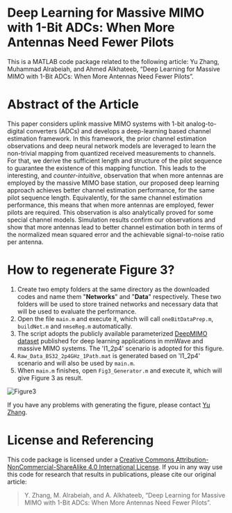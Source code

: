 # Deep Learning for Massive MIMO with 1-Bit ADCs: When More Antennas Need Fewer Pilots
This is a MATLAB code package related to the following article: Yu Zhang, Muhammad Alrabeiah, and Ahmed Alkhateeb, “Deep Learning for Massive MIMO with 1-Bit ADCs: When More Antennas Need Fewer Pilots”.
# Abstract of the Article
This paper considers uplink massive MIMO systems with 1-bit analog-to-digital converters (ADCs) and develops a deep-learning based channel estimation framework. In this framework, the prior channel estimation observations and deep neural network models are leveraged to learn the non-trivial mapping from quantized received measurements to channels. For that, we derive the sufficient length and structure of the pilot sequence to guarantee the existence of this mapping function. This leads to the interesting, and _counter-intuitive_, observation that when more antennas are employed by the massive MIMO base station, our proposed deep learning  approach achieves better channel estimation performance, for the same pilot sequence length. Equivalently, for the same channel estimation performance, this means that when more antennas are employed, fewer pilots are required. This observation is also analytically proved for some special channel models. Simulation results confirm our observations and show that more antennas lead to better channel estimation both in terms of the normalized mean squared error and the achievable signal-to-noise ratio per antenna.

# How to regenerate Figure 3?
1. Create two empty folders at the same directory as the downloaded codes and name them "**Networks**" and "**Data**" respectively. These two folders will be used to store trained networks and necessary data that will be used to evaluate the performance.
2. Open the file `main.m` and execute it, which will call `oneBitDataPrep.m`, `buildNet.m` and `nmseReg.m` automatically.
3. The script adopts the publicly available parameterized [DeepMIMO dataset](http://deepmimo.net/ray_tracing.html?i=1) published for deep learning applications in mmWave and massive MIMO systems. The 'I1_2p4' scenario is adopted for this figure.
4. `Raw_Data_BS32_2p4GHz_1Path.mat` is generated based on 'I1_2p4' scenario and will also be used by `main.m`.
5. When `main.m` finishes, open `Fig3_Generator.m` and execute it, which will give Figure 3 as result.

![Figure3](https://github.com/YuZhang-GitHub/1-Bit-ADCs/blob/master/SNR.png)

If you have any problems with generating the figure, please contact [Yu Zhang](https://sites.google.com/view/yuzhangmatrix).

# License and Referencing
This code package is licensed under a [Creative Commons Attribution-NonCommercial-ShareAlike 4.0 International License](https://creativecommons.org/licenses/by-nc-sa/4.0/). If you in any way use this code for research that results in publications, please cite our original article:
> Y. Zhang, M. Alrabeiah, and A. Alkhateeb, “Deep Learning for Massive MIMO with 1-Bit ADCs: When More Antennas Need Fewer Pilots”.
